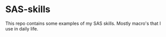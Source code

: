 # SAS-skills
This repo contains some examples of my SAS skills. Mostly macro's that I use in daily life. 
